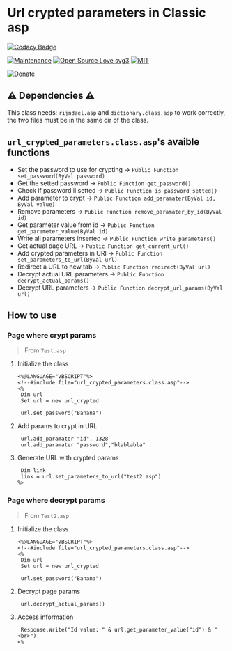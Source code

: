 # Url crypted parameters in Classic asp

[![Codacy Badge](https://app.codacy.com/project/badge/Grade/9e53d47ef5cc45c8ab5f3305e7918ca3)](https://app.codacy.com/gh/R0mb0/Url_crypted_parameters_classic_asp/dashboard?utm_source=gh&utm_medium=referral&utm_content=&utm_campaign=Badge_grade)

[![Maintenance](https://img.shields.io/badge/Maintained%3F-yes-green.svg)](https://github.com/R0mb0/Url_crypted_parameters_classic_asp)
[![Open Source Love svg3](https://badges.frapsoft.com/os/v3/open-source.svg?v=103)](https://github.com/R0mb0/Url_crypted_parameters_classic_asp)
[![MIT](https://img.shields.io/badge/License-MIT-blue.svg)](https://opensource.org/license/mit)

[![Donate](https://img.shields.io/badge/PayPal-Donate%20to%20Author-blue.svg)](http://paypal.me/R0mb0)

## ⚠️ Dependencies ⚠️

This class needs: `rijndael.asp` and `dictionary.class.asp` to work correctly, the two files must be in the same dir of the class. 

## `url_crypted_parameters.class.asp`'s avaible functions

  - Set the password to use for crypting -> `Public Function set_password(ByVal password)`
  - Get the setted password -> `Public Function get_password()`
  - Check if password il setted -> `Public Function is_password_setted()`
  - Add parameter to crypt -> `Public Function add_paramater(ByVal id, ByVal value)`
  - Remove parameters -> `Public Function remove_paramater_by_id(ByVal id)`
  - Get parameter value from id -> `Public Function get_parameter_value(ByVal id)`
  - Write all parameters inserted -> `Public Function write_parameters()`
  - Get actual page URL -> `Public Function get_current_url()`
  - Add crypted parameters in URl -> `Public Function set_parameters_to_url(ByVal url)`
  - Redirect a URL to new tab -> `Public Function redirect(ByVal url)`
  - Decrypt actual URL parameters -> `Public Function decrypt_actual_params()`
  - Decrypt URL parameters -> `Public Function decrypt_url_params(ByVal url)`

## How to use

### Page where crypt params 

> From `Test.asp`

1. Initialize the class
   ```
   <%@LANGUAGE="VBSCRIPT"%>
   <!--#include file="url_crypted_parameters.class.asp"-->
   <%
    Dim url 
    Set url = new url_crypted

    url.set_password("Banana")
   ```
2. Add params to crypt in URL
   ```
    url.add_paramater "id", 1328
    url.add_paramater "password","blablabla"
   ```
3. Generate URL with crypted params
   ```
    Dim link
    link = url.set_parameters_to_url("test2.asp")
   %>
   ```

### Page where decrypt params 

> From `Test2.asp`

1. Initialize the class
   ```
   <%@LANGUAGE="VBSCRIPT"%>
   <!--#include file="url_crypted_parameters.class.asp"-->
   <%
    Dim url 
    Set url = new url_crypted

    url.set_password("Banana")
   ```
2. Decrypt page params
   ```
    url.decrypt_actual_params()
   ```
3. Access information
   ```
    Response.Write("Id value: " & url.get_parameter_value("id") & "<br>")
   <%
   ```
